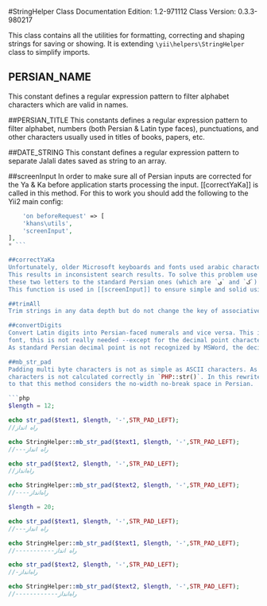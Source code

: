 #StringHelper Class
Documentation Edition: 1.2-971112
Class Version: 0.3.3-980217

This class contains all the utilities for formatting, correcting and shaping strings for saving or showing.
It is extending `\yii\helpers\StringHelper` class to simplify imports.

## PERSIAN_NAME 
This constant defines a regular expression pattern to filter alphabet characters which are valid in names.

##PERSIAN_TITLE
This constants defines a regular expression pattern to filter alphabet, numbers (both Persian & Latin type faces), punctuations,
and other characters usually used in titles of books, papers, etc.

##DATE_STRING
This constant defines a regular expression pattern to separate Jalali dates saved as string to an array.

##screenInput
In order to make sure all of Persian inputs are corrected for the Ya & Ka before application starts processing the input.
[[correctYaKa]] is called in this method. For this to work you should add the following to the Yii2 main config:

```php
    'on beforeRequest' => [
    'khans\utils',
    'screenInput',
],
* ```

##correctYaKa
Unfortunately, older Microsoft keyboards and fonts used arabic characters `ك` and `ي` instead of `ی` and `ک`. 
This results in inconsistent search results. To solve this problem use [[correctYaKa]] to convert all occurrence of 
these two letters to the standard Persian ones (which are `ی` and `ک`). 
This function is used in [[screenInput]] to ensure simple and solid using of Persian language sites.

##trimAll
Trim strings in any data depth but do not change the key of associative arrays.

##convertDigits
Convert Latin digits into Persian-faced numerals and vice versa. This is for display reasons, and by using an appropriate
font, this is not really needed --except for the decimal point character.
As standard Persian decimal point is not recognized by MSWord, the decimal separator is definable.

##mb_str_pad
Padding multi byte characters is not as simple as ASCII characters. As it is seen in the following example length of multi-byte
characters is not calculated correctly in `PHP::str()`. In this rewrite the real length of words is calculated, and further
to that this method considers the no-width no-break space in Persian. 

```php
$length = 12;

echo str_pad($text1, $length, '-',STR_PAD_LEFT);
//راه انداز

echo StringHelper::mb_str_pad($text1, $length, '-',STR_PAD_LEFT);
//---راه انداز

echo str_pad($text2, $length, '-',STR_PAD_LEFT);
//راه‌انداز

echo StringHelper::mb_str_pad($text2, $length, '-',STR_PAD_LEFT);
//----راه‌انداز

$length = 20;

echo str_pad($text1, $length, '-',STR_PAD_LEFT);
//---راه انداز

echo StringHelper::mb_str_pad($text1, $length, '-',STR_PAD_LEFT);
//-----------راه انداز

echo str_pad($text2, $length, '-',STR_PAD_LEFT);
//-راه‌انداز

echo StringHelper::mb_str_pad($text2, $length, '-',STR_PAD_LEFT);
//------------راه‌انداز
```
